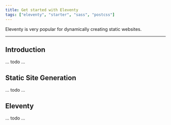 ```yaml
---
title: Get started with Eleventy
tags: ["eleventy", "starter", "sass", "postcss"]
---
```


Eleventy is very popular for dynamically creating static websites.

---

## Introduction
... todo ...

## Static Site Generation
... todo ...

## Eleventy
... todo ...
